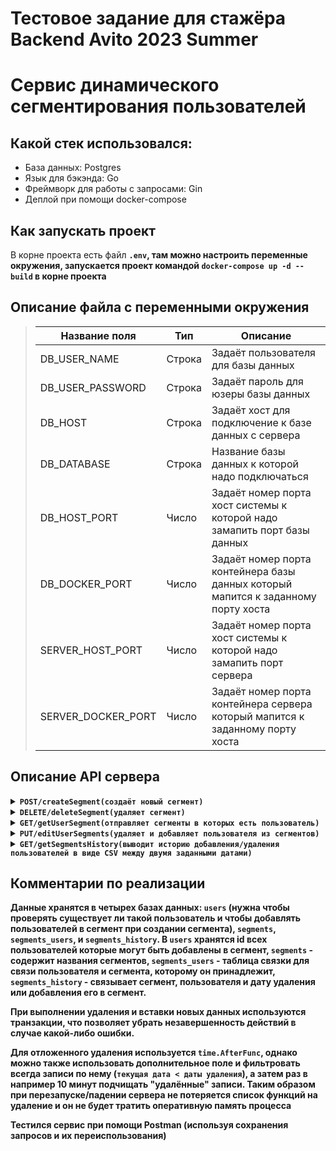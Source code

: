 # Тестовое задание для стажёра Backend Avito 2023 Summer
# Сервис динамического сегментирования пользователей


## Какой стек использовался:
* База данных: Postgres
* Язык для бэкэнда: Go
* Фреймворк для работы с запросами: Gin
* Деплой при помощи docker-compose

## Как запускать проект
В корне проекта есть файл <code><b>.env</code>, там можно настроить переменные окружения, 
запускается проект командой <code><b>docker-compose up -d --build</code> в корне проекта

## Описание файла с переменными окружения
> | Название поля      | Тип    | Описание                                                                          |
> |--------------------|--------|-----------------------------------------------------------------------------------|
> | DB_USER_NAME       | Строка | Задаёт пользователя для базы данных                                               |
> | DB_USER_PASSWORD   | Строка | Задаёт пароль для юзеры базы данных                                               |
> | DB_HOST            | Строка | Задаёт хост для подключение к базе данных с сервера                               |
> | DB_DATABASE        | Строка | Название базы данных к которой надо подключаться                                  |
> | DB_HOST_PORT       | Число  | Задаёт номер порта хост системы к которой надо замапить порт базы данных          |
> | DB_DOCKER_PORT     | Число  | Задаёт номер порта контейнера базы данных который мапится к заданному порту хоста |
> | SERVER_HOST_PORT   | Число  | Задаёт номер порта хост системы к которой надо замапить порт сервера              |
> | SERVER_DOCKER_PORT | Число  | Задаёт номер порта контейнера сервера который мапится к заданному порту хоста     |

## Описание API сервера


<details><summary><code>POST</code><code><b>/createSegment</b></code><code>(создаёт новый сегмент)</code></summary>
Принимает в качестве содержимого JSON с двумя полями: <code><b>segment_name</b></code> - названием сегмента для создания, имеющий строковый формат, является обязательным полем.
Второе поле <code><b>random_add</b></code> - опциональное поле, процент пользователей, которым надо добавить новый сегмент.

Возвращает JSON с полем <code><b>message</code> и значением равным "Operation executed successfully" в случае успеха
или JSON c полем <code><b>error</code> и описанием ошибки
</details>

<details><summary><code>DELETE</code><code><b>/deleteSegment</b></code><code>(удаляет сегмент)</code></summary>
Принимает в качестве содержимого JSON с единственным полем: <code><b>segment_name</b></code> - названием сегмента для удаления, имеющий строковый формат, является обязательным полем.
Удаляет сегменты у всех пользователей, из базы сегментов и из истории удаления/добавления пользователей в этот сегмент

Возвращает JSON с полем <code><b>message</code> и значением равным "Operation executed successfully" в случае успеха
или JSON c полем <code><b>error</code> и описанием ошибки
</details>

<details> <summary><code>GET</code><code><b>/getUserSegment</b></code><code>(отправляет сегменты в которых есть пользователь)</code></summary>
Принимает в качестве содержимого JSON с единственным полем: <code><b>user_id</b></code> - айди пользователя, имеющий целочисленный формат, является обязательным полем.

Возвращает JSON с полем <code><b>segment</code> и значением в виде массива строк, являющимся сегментами в которых состоит пользователь
или JSON c полем <code><b>error</code> и описанием ошибки

</details>

<details><summary><code><b>PUT</b></code><code><b>/editUserSegments</b></code><code>(удаляет и добавляет пользователя из сегментов)</code></summary>
Принимает в качестве содержимого JSON с тремя полями: <code><b>user_id</b></code> - айди пользователя, имеющий целочисленный формат, является обязательным полем и два поля
 <code><b>delete_segments</b></code> и  <code><b>add_segments</b></code> - массив строк, сегментов для удаления и второй - массив JSON структур с полями
<code><b>segment_name</b></code> и <code><b>delete_date</b></code> имя сегмента для добавления и когда его удалить (если нужно).

Возвращает JSON с полем <code><b>error</b></code> и описанием ошибки если произошла ошибка во время работы с сервером и базой данных либо JSON с тремя полями:
<code><b>deleted_segments</b></code>, <code><b>added_segments</b></code> и <code><b>errors</b></code>. Первые два поля это массив удаленных и добавленных сегментов, третий - массив
ошибок связанных с консистентностью данных (такого сегмента нет, пользователь уже в сегменте и так далее)


</details>

<details><summary><code><b>GET</b></code><code><b>/getSegmentsHistory</b></code><code>(выводит историю добавления/удаления пользователей в виде CSV между двумя заданными датами)</code></summary>
Принимает в качестве содержимого JSON с двумя обязательными полями <code><b>begin</b></code> и <code><b>end</b></code>, начало и конец временного промежутка
в формате <code><b>RFC 3339</b></code>

Возвращает CSV вида: <code><b>user_id</b></code>;<code><b>segment_id</b></code>;<code><b>action_date</b></code>;<code><b>action_type</b></code>


</details>


## Комментарии по реализации
Данные хранятся в четырех базах данных: <code><b>users</code><b> (нужна чтобы проверять существует ли такой пользователь и чтобы добавлять пользователей в сегмент при создании сегмента), <code><b>segments</code><b>, <code><b>segments_users</code><b>, и <code><b>segments_history</code><b>.
В <code><b>users</code><b> хранятся id всех пользователей которые могут быть добавлены в сегмент, <code><b>segments</code><b> - содержит названия сегментов, <code><b>segments_users</code><b> - таблица связки
для связи пользователя и сегмента, которому он принадлежит, <code><b>segments_history</code><b> - связывает сегмент, пользователя и дату удаления или добавления его в сегмент.

При выполнении удаления и вставки новых данных используются транзакции, что позволяет убрать незавершенность действий в случае какой-либо ошибки.

Для отложенного удаления используется <code><b>time.AfterFunc</code><b>, однако можно также использовать дополнительное поле и фильтровать всегда записи по нему (<code><b>текущая дата < даты удаления</code><b>),
а затем раз в например 10 минут подчищать "удалённые" записи. Таким образом при перезапуске/падении сервера не потеряется список функций на удаление и он не будет тратить оперативную память процесса

Тестился сервис при помощи Postman (используя сохранения запросов и их переиспользования)